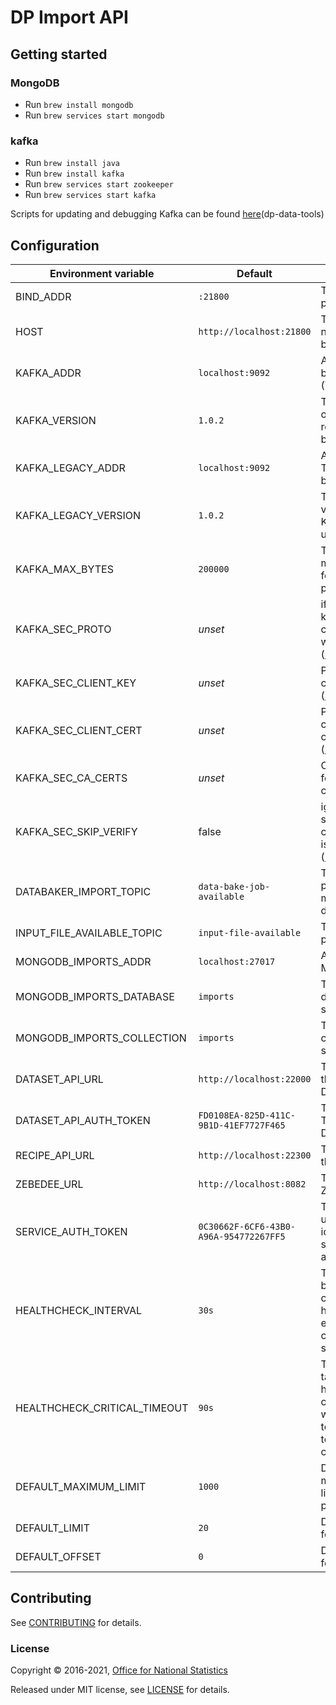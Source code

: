 # DP Import API

## Getting started

### MongoDB

* Run ```brew install mongodb```
* Run ```brew services start mongodb```

### kafka

* Run ```brew install java```
* Run ```brew install kafka```
* Run ```brew services start zookeeper```
* Run ```brew services start kafka```

Scripts for updating and debugging Kafka can be found [here](https://github.com/ONSdigital/dp-data-tools)(dp-data-tools)

## Configuration

| Environment variable         | Default                                   | Description
| ---------------------------- | ----------------------------------------- | -----------
| BIND_ADDR                    | `:21800`                                  | The host and port to bind to
| HOST                         | `http://localhost:21800`                  | The host name used to build URLs
| KAFKA_ADDR                   | `localhost:9092`                          | A list of kafka brokers (TLS-ready)
| KAFKA_VERSION                | `1.0.2`                                   | The version of (TLS-ready) Kafka being used
| KAFKA_LEGACY_ADDR            | `localhost:9092`                          | A list of pre-TLS kafka brokers
| KAFKA_LEGACY_VERSION         | `1.0.2`                                   | The pre-TLS version of Kafka being used
| KAFKA_MAX_BYTES              | `200000`                                  | The max message size for kafka producer
| KAFKA_SEC_PROTO              | _unset_                                   | if set to `TLS`, kafka connections will use TLS ([ref-1])
| KAFKA_SEC_CLIENT_KEY         | _unset_                                   | PEM for the client key ([ref-1])
| KAFKA_SEC_CLIENT_CERT        | _unset_                                   | PEM for the client certificate ([ref-1])
| KAFKA_SEC_CA_CERTS           | _unset_                                   | CA cert chain for the server cert ([ref-1])
| KAFKA_SEC_SKIP_VERIFY        | false                                     | ignores server certificate issues if `true` ([ref-1])
| DATABAKER_IMPORT_TOPIC       | `data-bake-job-available`                 | The topic to place messages to data-baker
| INPUT_FILE_AVAILABLE_TOPIC   | `input-file-available`                    | The topic to place V4 files
| MONGODB_IMPORTS_ADDR         | `localhost:27017`                         | Address of MongoDB
| MONGODB_IMPORTS_DATABASE     | `imports`                                 | The mongodb database to store imports
| MONGODB_IMPORTS_COLLECTION   | `imports`                                 | The mongodb collection to store imports
| DATASET_API_URL              | `http://localhost:22000`                  | The URL for the DatasetAPI
| DATASET_API_AUTH_TOKEN       | `FD0108EA-825D-411C-9B1D-41EF7727F465`    | The Auth Token for the DatasetAPI
| RECIPE_API_URL               | `http://localhost:22300`                  | The URL for the RecipeAPI
| ZEBEDEE_URL                  | `http://localhost:8082`                   | The URL Zebedee
| SERVICE_AUTH_TOKEN           | `0C30662F-6CF6-43B0-A96A-954772267FF5`    | The token used to identify this service when authenticating
| HEALTHCHECK_INTERVAL         | `30s`                                     | The time between calling healthcheck endpoints for check subsystems
| HEALTHCHECK_CRITICAL_TIMEOUT | `90s`                                     | The time taken for the health changes from warning state to critical due to subsystem check failures
| DEFAULT_MAXIMUM_LIMIT        | `1000`                                    | Default maximum limit for pagination
| DEFAULT_LIMIT                | `20`                                      | Default limit for pagination
| DEFAULT_OFFSET               | `0`                                       | Default offset for pagination

[ref-1]:  https://github.com/ONSdigital/dp-kafka/tree/main/examples#tls 'kafka TLS examples documentation'

## Contributing

See [CONTRIBUTING](CONTRIBUTING.md) for details.

### License

Copyright © 2016-2021, [Office for National Statistics](https://www.ons.gov.uk)

Released under MIT license, see [LICENSE](LICENSE.md) for details.
